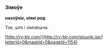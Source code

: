 ### Зімоўе
**назоўнік, ніякі род**

Тое, што і зімовішча.

<a rel="author">[http://rv-blr.com/](http://rv-blr.com/slounik.jsp?letterId=0&maskId=0&pageId=1154)</a>
